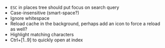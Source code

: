 * `ESC` in places tree should put focus on search query
* Case-insensitive (smart-space?)
* Ignore whitespace
* Reload cache in the background, perhaps add an icon to force a reload as well?
* Highlight matching characters
* Ctrl+[1..9] to quickly open at index
